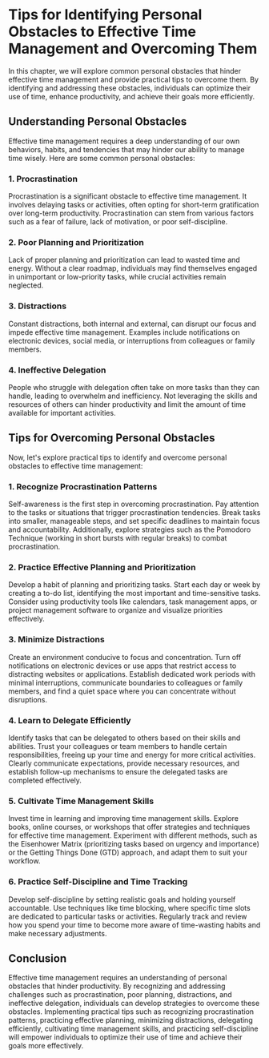 Tips for Identifying Personal Obstacles to Effective Time Management and Overcoming Them
=================================================================================================

In this chapter, we will explore common personal obstacles that hinder effective time management and provide practical tips to overcome them. By identifying and addressing these obstacles, individuals can optimize their use of time, enhance productivity, and achieve their goals more efficiently.

**Understanding Personal Obstacles**
------------------------------------

Effective time management requires a deep understanding of our own behaviors, habits, and tendencies that may hinder our ability to manage time wisely. Here are some common personal obstacles:

### **1. Procrastination**

Procrastination is a significant obstacle to effective time management. It involves delaying tasks or activities, often opting for short-term gratification over long-term productivity. Procrastination can stem from various factors such as a fear of failure, lack of motivation, or poor self-discipline.

### **2. Poor Planning and Prioritization**

Lack of proper planning and prioritization can lead to wasted time and energy. Without a clear roadmap, individuals may find themselves engaged in unimportant or low-priority tasks, while crucial activities remain neglected.

### **3. Distractions**

Constant distractions, both internal and external, can disrupt our focus and impede effective time management. Examples include notifications on electronic devices, social media, or interruptions from colleagues or family members.

### **4. Ineffective Delegation**

People who struggle with delegation often take on more tasks than they can handle, leading to overwhelm and inefficiency. Not leveraging the skills and resources of others can hinder productivity and limit the amount of time available for important activities.

**Tips for Overcoming Personal Obstacles**
------------------------------------------

Now, let's explore practical tips to identify and overcome personal obstacles to effective time management:

### **1. Recognize Procrastination Patterns**

Self-awareness is the first step in overcoming procrastination. Pay attention to the tasks or situations that trigger procrastination tendencies. Break tasks into smaller, manageable steps, and set specific deadlines to maintain focus and accountability. Additionally, explore strategies such as the Pomodoro Technique (working in short bursts with regular breaks) to combat procrastination.

### **2. Practice Effective Planning and Prioritization**

Develop a habit of planning and prioritizing tasks. Start each day or week by creating a to-do list, identifying the most important and time-sensitive tasks. Consider using productivity tools like calendars, task management apps, or project management software to organize and visualize priorities effectively.

### **3. Minimize Distractions**

Create an environment conducive to focus and concentration. Turn off notifications on electronic devices or use apps that restrict access to distracting websites or applications. Establish dedicated work periods with minimal interruptions, communicate boundaries to colleagues or family members, and find a quiet space where you can concentrate without disruptions.

### **4. Learn to Delegate Efficiently**

Identify tasks that can be delegated to others based on their skills and abilities. Trust your colleagues or team members to handle certain responsibilities, freeing up your time and energy for more critical activities. Clearly communicate expectations, provide necessary resources, and establish follow-up mechanisms to ensure the delegated tasks are completed effectively.

### **5. Cultivate Time Management Skills**

Invest time in learning and improving time management skills. Explore books, online courses, or workshops that offer strategies and techniques for effective time management. Experiment with different methods, such as the Eisenhower Matrix (prioritizing tasks based on urgency and importance) or the Getting Things Done (GTD) approach, and adapt them to suit your workflow.

### **6. Practice Self-Discipline and Time Tracking**

Develop self-discipline by setting realistic goals and holding yourself accountable. Use techniques like time blocking, where specific time slots are dedicated to particular tasks or activities. Regularly track and review how you spend your time to become more aware of time-wasting habits and make necessary adjustments.

**Conclusion**
--------------

Effective time management requires an understanding of personal obstacles that hinder productivity. By recognizing and addressing challenges such as procrastination, poor planning, distractions, and ineffective delegation, individuals can develop strategies to overcome these obstacles. Implementing practical tips such as recognizing procrastination patterns, practicing effective planning, minimizing distractions, delegating efficiently, cultivating time management skills, and practicing self-discipline will empower individuals to optimize their use of time and achieve their goals more effectively.
